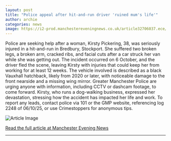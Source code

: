 ```yaml
---
layout: post
title: "Police appeal after hit-and-run driver 'ruined mum's life'"
author: archie
categories: news
image: https://i2-prod.manchestereveningnews.co.uk/article32706037.ece/ALTERNATES/s1200/1_111025KirstyPickering2JPG.jpg
---
```

Police are seeking help after a woman, Kirsty Pickering, 38, was seriously injured in a hit-and-run in Bredbury, Stockport. She suffered two broken legs, a broken arm, cracked ribs, and facial cuts after a car struck her van while she was getting out. The incident occurred on 6 October, and the driver fled the scene, leaving Kirsty with injuries that could keep her from working for at least 12 weeks. The vehicle involved is described as a black Vauxhall hatchback, likely from 2020 or later, with noticeable damage to the front nearside and a missing wing mirror. Greater Manchester Police are urging anyone with information, including CCTV or dashcam footage, to come forward. Kirsty, who runs a dog-walking business, expressed her devastation, stressing how the accident has impacted her life and work. To report any leads, contact police via 101 or the GMP website, referencing log 2248 of 06/10/25, or use Crimestoppers for anonymous tips.

![Article Image](https://i2-prod.manchestereveningnews.co.uk/article32706037.ece/ALTERNATES/s1200/1_111025KirstyPickering2JPG.jpg)

[Read the full article at Manchester Evening News](https://www.manchestereveningnews.co.uk/news/greater-manchester-news/police-appeal-after-hit-and-32706031)

---
